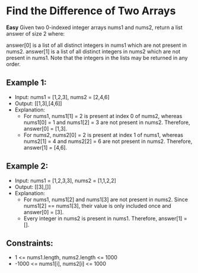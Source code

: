 # Find the Difference of Two Arrays
**Easy**
Given two 0-indexed integer arrays nums1 and nums2, return a list answer of size 2 where:

answer[0] is a list of all distinct integers in nums1 which are not present in nums2.
answer[1] is a list of all distinct integers in nums2 which are not present in nums1.
Note that the integers in the lists may be returned in any order.

## Example 1:
- Input: nums1 = [1,2,3], nums2 = [2,4,6]
- Output: [[1,3],[4,6]]
- Explanation:
    - For nums1, nums1[1] = 2 is present at index 0 of nums2, whereas nums1[0] = 1 and nums1[2] = 3 are not present in nums2. Therefore, answer[0] = [1,3].
    - For nums2, nums2[0] = 2 is present at index 1 of nums1, whereas nums2[1] = 4 and nums2[2] = 6 are not present in nums2. Therefore, answer[1] = [4,6].

## Example 2:
- Input: nums1 = [1,2,3,3], nums2 = [1,1,2,2]
- Output: [[3],[]]
- Explanation:
  - For nums1, nums1[2] and nums1[3] are not present in nums2. Since nums1[2] == nums1[3], their value is only included once and answer[0] = [3].
  - Every integer in nums2 is present in nums1. Therefore, answer[1] = [].
 

## Constraints:
- 1 <= nums1.length, nums2.length <= 1000
- -1000 <= nums1[i], nums2[i] <= 1000